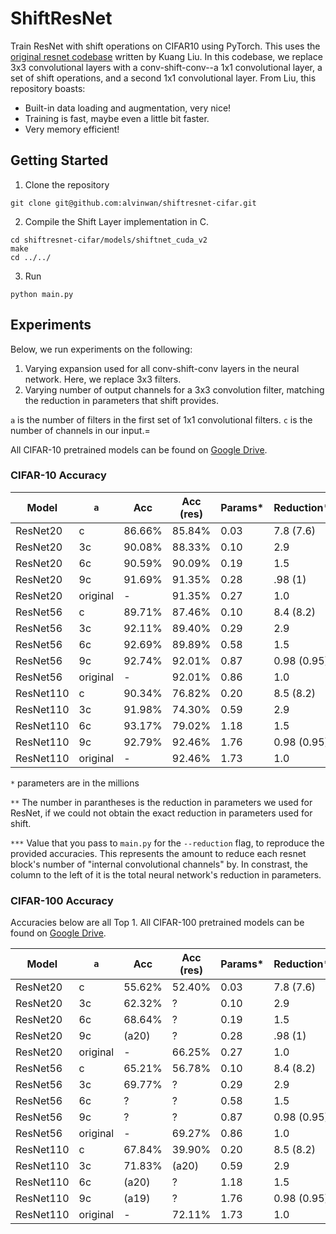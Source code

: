 # ShiftResNet

Train ResNet with shift operations on CIFAR10 using PyTorch. This uses the [original resnet codebase](https://github.com/kuangliu/pytorch-cifar.git) written by Kuang Liu. In this codebase, we replace 3x3 convolutional layers with a conv-shift-conv--a 1x1 convolutional layer, a set of shift operations, and a second 1x1 convolutional layer. From Liu, this repository boasts:

- Built-in data loading and augmentation, very nice!
- Training is fast, maybe even a little bit faster.
- Very memory efficient!

## Getting Started

1. Clone the repository

```
git clone git@github.com:alvinwan/shiftresnet-cifar.git
```

2. Compile the Shift Layer implementation in C.
```
cd shiftresnet-cifar/models/shiftnet_cuda_v2
make
cd ../../
```
3. Run
```
python main.py
```

## Experiments

Below, we run experiments on the following:

1. Varying expansion used for all conv-shift-conv layers in the neural network. Here, we replace 3x3 filters.
2. Varying number of output channels for a 3x3 convolution filter, matching the reduction in parameters that shift provides.

`a` is the number of filters in the first set of 1x1 convolutional filters. `c` is the number of channels in our input.=

All CIFAR-10 pretrained models can be found on [Google Drive](https://drive.google.com/drive/u/1/folders/1rD_b5epthHIDqYSERuwx4gVGcpMcomy7).

### CIFAR-10 Accuracy

| Model | `a` | Acc | Acc (res) | Params* | Reduction** | `r`*** |
|-------|-----|-----|-----------|---------|-------------|--------|
| ResNet20 | c | 86.66% | 85.84% | 0.03 | 7.8 (7.6) | 12 |
| ResNet20 | 3c | 90.08% | 88.33% | 0.10 | 2.9 | 3.3 |
| ResNet20 | 6c | 90.59% | 90.09% | 0.19 | 1.5 | 1.6 |
| ResNet20 | 9c | 91.69% | 91.35% | 0.28 | .98 (1) | 1 |
| ResNet20 | original | - | 91.35% | 0.27 | 1.0 | - |
| ResNet56 | c | 89.71% | 87.46% | 0.10 | 8.4 (8.2) | 16 |
| ResNet56 | 3c | 92.11% | 89.40% | 0.29 | 2.9 | 3.3 |
| ResNet56 | 6c | 92.69% | 89.89% | 0.58 | 1.5 | 1.6 |
| ResNet56 | 9c | 92.74% | 92.01% | 0.87 | 0.98 (0.95) | 0.98 |
| ResNet56 | original | - | 92.01% | 0.86 | 1.0 | - |
| ResNet110 | c | 90.34% | 76.82% | 0.20 | 8.5 (8.2) | 15 |
| ResNet110 | 3c | 91.98% | 74.30% | 0.59 | 2.9 | 3.3 |
| ResNet110 | 6c | 93.17% | 79.02% | 1.18 | 1.5 | 1.6 |
| ResNet110 | 9c | 92.79% | 92.46% | 1.76 | 0.98 (0.95) | 0.98 |
| ResNet110 | original | - | 92.46% | 1.73 | 1.0 | - |

`*` parameters are in the millions

`**` The number in parantheses is the reduction in parameters we used for ResNet, if we could not obtain the exact reduction in parameters used for shift.

`***` Value that you pass to `main.py` for the `--reduction` flag, to reproduce the provided accuracies. This represents the amount to reduce each resnet block's number of "internal convolutional channels" by. In constrast, the column to the left of it is the total neural network's reduction in parameters.

<!--| ResNet110 | 2c | 91.84% | 0.40 | 4.4 |
| ResNet110 | 4c | 91.93% |  0.79 | 2.2 |
| ResNet110 | 5c | 91.77% |  0.98 | 1.8 |
| ResNet110 | 7c | 92.23% |  1.37 | 1.3 |-->

### CIFAR-100 Accuracy

Accuracies below are all Top 1. All CIFAR-100 pretrained models can be found on [Google Drive](https://drive.google.com/drive/u/1/folders/1unOPMsQDagcDa8gI5kFvQ0VH84N7h1V2).

| Model | `a` | Acc | Acc (res) | Params* | Reduction** | `r`*** |
|-------|-----|-----|-----------|---------|-------------|--------|
| ResNet20 | c | 55.62% | 52.40% | 0.03 | 7.8 (7.6) | 12 |
| ResNet20 | 3c | 62.32% | ? | 0.10 | 2.9 | 3.3 |
| ResNet20 | 6c | 68.64% | ? | 0.19 | 1.5 | 1.6 |
| ResNet20 | 9c | (a20) | ? | 0.28 | .98 (1) | 1 |
| ResNet20 | original | - | 66.25% | 0.27 | 1.0 | - |
| ResNet56 | c | 65.21% | 56.78% | 0.10 | 8.4 (8.2) | 16 |
| ResNet56 | 3c | 69.77% | ? | 0.29 | 2.9 | 3.3 |
| ResNet56 | 6c | ? | ? | 0.58 | 1.5 | 1.6 |
| ResNet56 | 9c | ? | ? | 0.87 | 0.98 (0.95) | 0.98 |
| ResNet56 | original | - | 69.27% | 0.86 | 1.0 | - |
| ResNet110 | c | 67.84% | 39.90% | 0.20 | 8.5 (8.2) | 15 |
| ResNet110 | 3c | 71.83% | (a20) | 0.59 | 2.9 | 3.3 |
| ResNet110 | 6c | (a20) | ? | 1.18 | 1.5 | 1.6 |
| ResNet110 | 9c | (a19) | ? | 1.76 | 0.98 (0.95) | 0.98 |
| ResNet110 | original | - | 72.11% | 1.73 | 1.0 | - |
